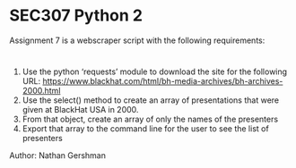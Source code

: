 # SEC307 Python 2
Assignment 7 is a webscraper script with the following requirements:
#
1. Use the python ‘requests’ module to download the site for the following URL: https://www.blackhat.com/html/bh-media-archives/bh-archives-2000.html
2. Use the select() method to create an array of presentations that were given at BlackHat USA in 2000.
3. From that object, create an array of only the names of the presenters
4. Export that array to the command line for the user to see the list of presenters
  
Author: Nathan Gershman
